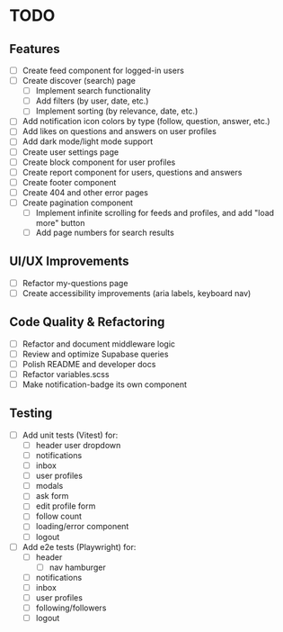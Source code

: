 # TODO

## Features

- [ ] Create feed component for logged-in users
- [ ] Create discover (search) page
    - [ ] Implement search functionality
    - [ ] Add filters (by user, date, etc.)
    - [ ] Implement sorting (by relevance, date, etc.)
- [ ] Add notification icon colors by type (follow, question, answer, etc.)
- [ ] Add likes on questions and answers on user profiles
- [ ] Add dark mode/light mode support
- [ ] Create user settings page
- [ ] Create block component for user profiles
- [ ] Create report component for users, questions and answers
- [ ] Create footer component
- [ ] Create 404 and other error pages
- [ ] Create pagination component
    - [ ] Implement infinite scrolling for feeds and profiles, and add "load more" button
    - [ ] Add page numbers for search results

## UI/UX Improvements

- [ ] Refactor my-questions page
- [ ] Create accessibility improvements (aria labels, keyboard nav)

## Code Quality & Refactoring

- [ ] Refactor and document middleware logic
- [ ] Review and optimize Supabase queries
- [ ] Polish README and developer docs
- [ ] Refactor variables.scss
- [ ] Make notification-badge its own component

## Testing

- [ ] Add unit tests (Vitest) for:
    - [ ] header user dropdown
    - [ ] notifications
    - [ ] inbox
    - [ ] user profiles
    - [ ] modals
    - [ ] ask form
    - [ ] edit profile form
    - [ ] follow count
    - [ ] loading/error component
    - [ ] logout

- [ ] Add e2e tests (Playwright) for:
    - [ ] header
        - [ ] nav hamburger
    - [ ] notifications
    - [ ] inbox
    - [ ] user profiles
    - [ ] following/followers
    - [ ] logout
